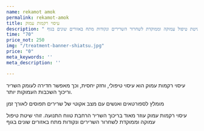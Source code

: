 ```yaml
---
name: rekamot amok
permalink: rekamot-amok
title: עיסוי רקמות עמוק
description: " שיטת טיפול עמוקה וממוקדת לשחרור השרירים ונקודות מתח באזורים שונים בגוף "
time: "70"
price_not: 250
img: "/treatment-banner-shiatsu.jpg"
price: "0"
meta_keywords: ''
meta_description: ''

---
```

עיסוי רקמות עמוק הוא עיסוי טיפולי, וחזק יחסית, וכך מאפשר חדירה לעומק השריר וריכוך השכבות העמוקות יותר.

מומלץ לספורטאים ואנשים עם מצב אקוטי של שרירים תפוסים לאורך זמן

עיסוי רקמות עמוק עוזר מאוד בריכוך השריר הרחבת טווח התנועה.
זוהי שיטת טיפול עמוקה וממוקדת לשחרור השרירים ונקודות מתח באזורים שונים בגוף